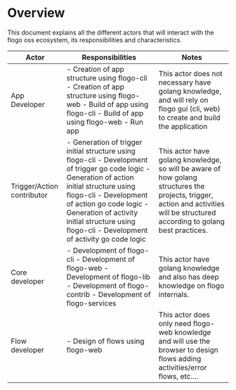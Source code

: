 # Overview
This document explains all the different actors that will interact with the flogo oss ecosystem, its responsibilities and characteristics.

| Actor                      | Responsibilities                                                                                                                                                                                                                                                                                   | Notes                                                                                                                                                                             |
|----------------------------|----------------------------------------------------------------------------------------------------------------------------------------------------------------------------------------------------------------------------------------------------------------------------------------------------|-----------------------------------------------------------------------------------------------------------------------------------------------------------------------------------|
| App Developer              | - Creation of app structure using flogo-cli - Creation of app structure using flogo-web - Build of app using flogo-cli - Build of app using flogo-web - Run app                                                                                                                                    | This actor does not necessary have golang knowledge,  and will rely on flogo gui (cli, web) to create and build  the application                                                  |
| Trigger/Action contributor | - Generation of trigger initial structure using flogo-cli - Development of trigger go code logic - Generation of action initial structure using flogo-cli - Development of action go code logic - Generation of activity initial structure using flogo-cli - Development of activity go code logic | This actor have golang knowledge, so will be aware of  how golang structures the projects, trigger, action and  activities will be structured according to golang best practices. |
| Core developer             | - Development of flogo-cli - Development of flogo-web - Development of flogo-lib - Development of flogo-contrib - Development of flogo-services                                                                                                                                                    | This actor have golang knowledge and also has deep knowledge  on flogo internals.                                                                                                 |
| Flow developer             | - Design of flows using flogo-web                                                                                                                                                                                                                                                                  | This actor does only need flogo-web knowledge and will use the  browser to design flows adding activities/error flows, etc....                                                    |